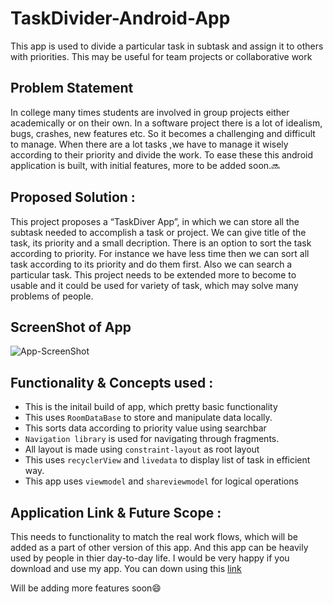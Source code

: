 # TaskDivider-Android-App
This app is used to divide a particular task in subtask and assign it to others with priorities. This may be useful for team projects or collaborative work

## Problem Statement

In college many times students are involved in group projects either academically or on their own. In a software project there is a lot of idealism, bugs, crashes, new features etc. So it becomes a challenging and difficult to manage. When there are a lot tasks ,we have to manage it wisely according to their priority and divide the work. To ease these this android application is built, with initial features, more to be added soon.🔜

## Proposed Solution :

This project proposes a “TaskDiver App”, in which we can store all the subtask needed to accomplish a task or project. We can give title of the task, its priority and a small decription. There is an option to sort the task according to priority. For instance we have less time then we can sort all task according to its priority and do them first. Also we can search a particular task. This project needs to be extended more to become to usable and it could be used for variety of task, which may solve many problems of people.

## ScreenShot of App

![App-ScreenShot](https://github.com/Manikant25/TaskDivider-Android-App/blob/dev1/Screenshots/GridArt_20220108_215821596.jpg)

## Functionality & Concepts used :

* This is the initail build of app, which pretty basic functionality
* This uses `RoomDataBase` to store and manipulate data locally.
* This sorts data according to priority value using searchbar
* `Navigation library` is used for navigating through fragments.
* All layout is made using `constraint-layout` as root layout
* This uses `recyclerView` and `livedata` to display list of task in efficient way.
* This app uses `viewmodel` and `shareviewmodel` for logical operations

## Application Link & Future Scope :
This needs to functionality to match the real work flows, which will be added as a part of other version of this app. And this app can be heavily used by people in thier day-to-day life.
I would be very happy if you download and use my app. You can down using this [link](https://drive.google.com/file/d/1Ub_XqAMtVn5e-WeR1-mFNUcZd0XL1rIS/view?usp=sharing)

Will be adding more features soon😄
